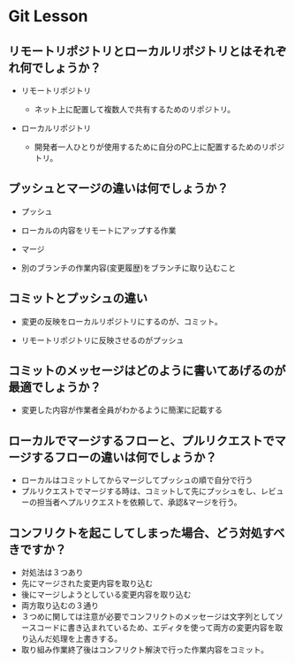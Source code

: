 # Git Lesson

## リモートリポジトリとローカルリポジトリとはそれぞれ何でしょうか？

- リモートリポジトリ
    - ネット上に配置して複数人で共有するためのリポジトリ。

- ローカルリポジトリ
    - 開発者一人ひとりが使用するために自分のPC上に配置するためのリポジトリ。


## プッシュとマージの違いは何でしょうか？

- プッシュ
- ローカルの内容をリモートにアップする作業

- マージ
- 別のブランチの作業内容(変更履歴)をブランチに取り込むこと


## コミットとプッシュの違い

- 変更の反映をローカルリポジトリにするのが、コミット。

- リモートリポジトリに反映させるのがプッシュ


## コミットのメッセージはどのように書いてあげるのが最適でしょうか？

- 変更した内容が作業者全員がわかるように簡潔に記載する


## ローカルでマージするフローと、プルリクエストでマージするフローの違いは何でしょうか？

- ローカルはコミットしてからマージしてプッシュの順で自分で行う
- プルリクエストでマージする時は、コミットして先にプッシュをし、レビューの担当者へプルリクエストを依頼して、承認&マージを行う。


## コンフリクトを起こしてしまった場合、どう対処すべきですか？

- 対処法は３つあり
- 先にマージされた変更内容を取り込む
- 後にマージしようとしている変更内容を取り込む
- 両方取り込むの３通り
- ３つめに関しては注意が必要でコンフリクトのメッセージは文字列としてソースコードに書き込まれているため、エディタを使って両方の変更内容を取り込んだ処理を上書きする。
- 取り組み作業終了後はコンフリクト解決で行った作業内容をコミット。